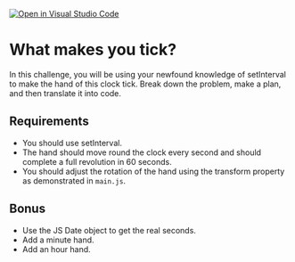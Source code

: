 [![Open in Visual Studio Code](https://classroom.github.com/assets/open-in-vscode-f059dc9a6f8d3a56e377f745f24479a46679e63a5d9fe6f495e02850cd0d8118.svg)](https://classroom.github.com/online_ide?assignment_repo_id=6439160&assignment_repo_type=AssignmentRepo)
# What makes you tick?

In this challenge, you will be using your newfound knowledge of setInterval to make the hand of this clock tick. Break down the problem, make a plan, and then translate it into code.

## Requirements

- You should use setInterval.
- The hand should move round the clock every second and should complete a full revolution in 60 seconds.
- You should adjust the rotation of the hand using the transform property as demonstrated in `main.js`.

## Bonus

- Use the JS Date object to get the real seconds.
- Add a minute hand.
- Add an hour hand.
